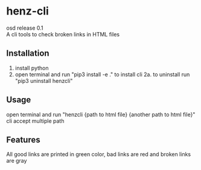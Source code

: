 # henz-cli

osd release 0.1  
A cli tools to check broken links in HTML files

## Installation

1. install python
2. open terminal and run "pip3 install -e ." to install cli
   2a. to uninstall run "pip3 uninstall henzcli"

## Usage

open terminal and run "henzcli {path to html file} {another path to html file}"  
cli accept multiple path

## Features

All good links are printed in green color, bad links are red and broken links are gray
